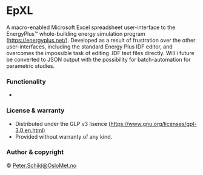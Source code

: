 # EpXL
A macro-enabled Microsoft Excel spreadsheet user-interface to the EnergyPlus™ whole-building energy simulation program (https://energyplus.net/). Developed as a result of frustration over the other user-interfaces, including the standard Energy Plus IDF editor, and overcomes the impossible task of editing .IDF text files directly. Will i future be converted to JSON output with the possibility for batch-automation for parametric studies.

### Functionality
- 

### License & warranty
- Distributed under the GLP v3 lisence (https://www.gnu.org/licenses/gpl-3.0.en.html)
- Provided without warranty of any kind.

### Author & copyright
© Peter.Schild@OsloMet.no
